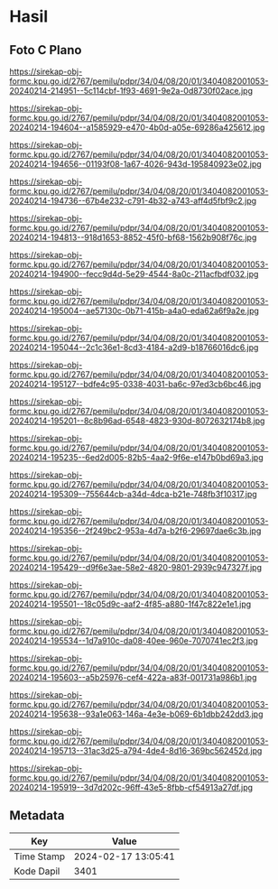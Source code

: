 # Hasil

## Foto C Plano

https://sirekap-obj-formc.kpu.go.id/2767/pemilu/pdpr/34/04/08/20/01/3404082001053-20240214-214951--5c114cbf-1f93-4691-9e2a-0d8730f02ace.jpg

https://sirekap-obj-formc.kpu.go.id/2767/pemilu/pdpr/34/04/08/20/01/3404082001053-20240214-194604--a1585929-e470-4b0d-a05e-69286a425612.jpg

https://sirekap-obj-formc.kpu.go.id/2767/pemilu/pdpr/34/04/08/20/01/3404082001053-20240214-194656--01193f08-1a67-4026-943d-195840923e02.jpg

https://sirekap-obj-formc.kpu.go.id/2767/pemilu/pdpr/34/04/08/20/01/3404082001053-20240214-194736--67b4e232-c791-4b32-a743-aff4d5fbf9c2.jpg

https://sirekap-obj-formc.kpu.go.id/2767/pemilu/pdpr/34/04/08/20/01/3404082001053-20240214-194813--918d1653-8852-45f0-bf68-1562b908f76c.jpg

https://sirekap-obj-formc.kpu.go.id/2767/pemilu/pdpr/34/04/08/20/01/3404082001053-20240214-194900--fecc9d4d-5e29-4544-8a0c-211acfbdf032.jpg

https://sirekap-obj-formc.kpu.go.id/2767/pemilu/pdpr/34/04/08/20/01/3404082001053-20240214-195004--ae57130c-0b71-415b-a4a0-eda62a6f9a2e.jpg

https://sirekap-obj-formc.kpu.go.id/2767/pemilu/pdpr/34/04/08/20/01/3404082001053-20240214-195044--2c1c36e1-8cd3-4184-a2d9-b18766016dc6.jpg

https://sirekap-obj-formc.kpu.go.id/2767/pemilu/pdpr/34/04/08/20/01/3404082001053-20240214-195127--bdfe4c95-0338-4031-ba6c-97ed3cb6bc46.jpg

https://sirekap-obj-formc.kpu.go.id/2767/pemilu/pdpr/34/04/08/20/01/3404082001053-20240214-195201--8c8b96ad-6548-4823-930d-8072632174b8.jpg

https://sirekap-obj-formc.kpu.go.id/2767/pemilu/pdpr/34/04/08/20/01/3404082001053-20240214-195235--6ed2d005-82b5-4aa2-9f6e-e147b0bd69a3.jpg

https://sirekap-obj-formc.kpu.go.id/2767/pemilu/pdpr/34/04/08/20/01/3404082001053-20240214-195309--755644cb-a34d-4dca-b21e-748fb3f10317.jpg

https://sirekap-obj-formc.kpu.go.id/2767/pemilu/pdpr/34/04/08/20/01/3404082001053-20240214-195356--2f249bc2-953a-4d7a-b2f6-29697dae6c3b.jpg

https://sirekap-obj-formc.kpu.go.id/2767/pemilu/pdpr/34/04/08/20/01/3404082001053-20240214-195429--d9f6e3ae-58e2-4820-9801-2939c947327f.jpg

https://sirekap-obj-formc.kpu.go.id/2767/pemilu/pdpr/34/04/08/20/01/3404082001053-20240214-195501--18c05d9c-aaf2-4f85-a880-1f47c822e1e1.jpg

https://sirekap-obj-formc.kpu.go.id/2767/pemilu/pdpr/34/04/08/20/01/3404082001053-20240214-195534--1d7a910c-da08-40ee-960e-7070741ec2f3.jpg

https://sirekap-obj-formc.kpu.go.id/2767/pemilu/pdpr/34/04/08/20/01/3404082001053-20240214-195603--a5b25976-cef4-422a-a83f-001731a986b1.jpg

https://sirekap-obj-formc.kpu.go.id/2767/pemilu/pdpr/34/04/08/20/01/3404082001053-20240214-195638--93a1e063-146a-4e3e-b069-6b1dbb242dd3.jpg

https://sirekap-obj-formc.kpu.go.id/2767/pemilu/pdpr/34/04/08/20/01/3404082001053-20240214-195713--31ac3d25-a794-4de4-8d16-369bc562452d.jpg

https://sirekap-obj-formc.kpu.go.id/2767/pemilu/pdpr/34/04/08/20/01/3404082001053-20240214-195919--3d7d202c-96ff-43e5-8fbb-cf54913a27df.jpg


## Metadata

| Key        | Value               |
| ---------- | ------------------- |
| Time Stamp | 2024-02-17 13:05:41 |
| Kode Dapil | 3401                |



